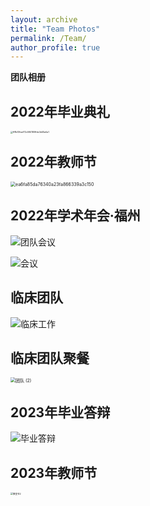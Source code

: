 ```yaml
---
layout: archive
title: "Team Photos"
permalink: /Team/
author_profile: true
---
```


**团队相册**

## 2022年毕业典礼

<img src="https://typoraybk.oss-cn-guangzhou.aliyuncs.com/ff8b13feaf72c584180ffde3d45a5a1.jpg" alt="ff8b13feaf72c584180ffde3d45a5a1" style="zoom: 25%;" />



## 2022年教师节

<img src="https://typoraybk.oss-cn-guangzhou.aliyuncs.com/ea6fa85da76340a23fa866339a3c150.jpg" alt="ea6fa85da76340a23fa866339a3c150" style="zoom: 50%;" />



## 2022年学术年会·福州

![团队会议](https://typoraybk.oss-cn-guangzhou.aliyuncs.com/%E5%9B%A2%E9%98%9F%E4%BC%9A%E8%AE%AE.jpg)

![会议](https://typoraybk.oss-cn-guangzhou.aliyuncs.com/%E4%BC%9A%E8%AE%AE.jpg)



## 临床团队

![临床工作](https://typoraybk.oss-cn-guangzhou.aliyuncs.com/%E4%B8%B4%E5%BA%8A%E5%B7%A5%E4%BD%9C.jpg)



## 临床团队聚餐

<img src="https://typoraybk.oss-cn-guangzhou.aliyuncs.com/%E5%9B%A2%E9%98%9F%20(2).jpg" alt="团队 (2)" style="zoom:50%;" />



## 2023年毕业答辩

![毕业答辩](https://typoraybk.oss-cn-guangzhou.aliyuncs.com/%E6%AF%95%E4%B8%9A%E7%AD%94%E8%BE%A9.jpg)



## 2023年教师节

<img src="https://typoraybk.oss-cn-guangzhou.aliyuncs.com/%E6%95%99%E5%AE%A4%E8%8A%822.jpg" alt="教室节2" style="zoom: 25%;" />













